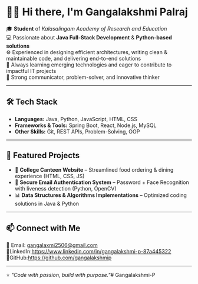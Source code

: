 # 👩‍💻 Hi there, I'm Gangalakshmi Palraj  

🎓 **Student** of *Kalasalingam Academy of Research and Education*  
💻 Passionate about **Java Full-Stack Development** & **Python-based solutions**  
⚙️ Experienced in designing efficient architectures, writing clean & maintainable code, and delivering end-to-end solutions  
🌱 Always learning emerging technologies and eager to contribute to impactful IT projects  
🚀 Strong communicator, problem-solver, and innovative thinker  

---

## 🛠 Tech Stack  
- **Languages:** Java, Python, JavaScript, HTML, CSS  
- **Frameworks & Tools:** Spring Boot, React, Node.js, MySQL  
- **Other Skills:** Git, REST APIs, Problem-Solving, OOP  

---

## 📌 Featured Projects  
- 🍴 **College Canteen Website** – Streamlined food ordering & dining experience (HTML, CSS, JS)  
- 🔐 **Secure Email Authentication System** – Password + Face Recognition with liveness detection (Python, OpenCV)  
- 📊 **Data Structures & Algorithms Implementations** – Optimized coding solutions in Java & Python  

---

## 📫 Connect with Me   
📧 Email: gangalaxmi2506@gmail.com
🔗LinkedIn:https://www.linkedin.com/in/gangalakshmi-p-87a445322
🔗GitHub:https://github.com/gangalakshmip

---

⭐️ *"Code with passion, build with purpose."*# Gangalakshmi-P
